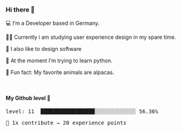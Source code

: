 ### Hi there 👋

💻 I’m a Developer based in Germany. <br />

👨‍🎓 Currently i am studying user experience design in my spare time. <br />

🎨 I also like to design software

🐍 At the moment I’m trying to learn python. <br />

🦙 Fun fact: My favorite animals are alpacas. <br />

<br />

#### My Github level 🎊

<!--README_LEVEL_UP:START-->
<pre>level: 11  █████████████████░░░░░░░░░░░░░ 56.36%</pre>
<pre>💪 1x contribute → 20 experience points</pre>
<!--README_LEVEL_UP:END-->
